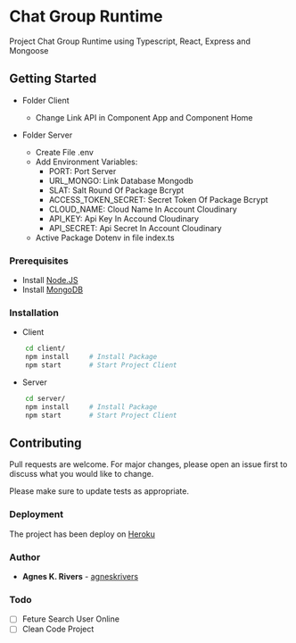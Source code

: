 # Chat Group Runtime

Project Chat Group Runtime using Typescript, React, Express and Mongoose

## Getting Started

-   Folder Client

    -   Change Link API in Component App and Component Home

-   Folder Server
    -   Create File .env
    -   Add Environment Variables:
        -   PORT: Port Server
        -   URL_MONGO: Link Database Mongodb
        -   SLAT: Salt Round Of Package Bcrypt
        -   ACCESS_TOKEN_SECRET: Secret Token Of Package Bcrypt
        -   CLOUD_NAME: Cloud Name In Account Cloudinary
        -   API_KEY: Api Key In Accound Cloudinary
        -   API_SECRET: Api Secret In Account Cloudinary
    -   Active Package Dotenv in file index.ts

### Prerequisites

-   Install [Node.JS](http://nodejs.org)
-   Install [MongoDB](https://www.mongodb.com/)

### Installation

-   Client

```bash
    cd client/
    npm install     # Install Package
    npm start       # Start Project Client
```

-   Server

```bash
    cd server/
    npm install     # Install Package
    npm start       # Start Project Client
```

## Contributing

Pull requests are welcome. For major changes, please open an issue first to discuss what you would like to change.

Please make sure to update tests as appropriate.

### Deployment

The project has been deploy on [Heroku](https://chat-group-runtime.herokuapp.com/)

### Author

-   **Agnes K. Rivers** - [agneskrivers](https://github.com/agneskrivers)

### Todo

-   [ ] Feture Search User Online
-   [ ] Clean Code Project

